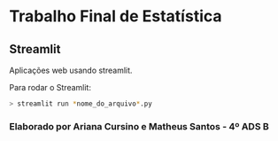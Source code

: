 # Trabalho Final de Estatística

## Streamlit
Aplicações web usando streamlit.

Para rodar o Streamlit:
```bash
> streamlit run *nome_do_arquivo*.py
```

### Elaborado por Ariana Cursino e Matheus Santos - 4º ADS B